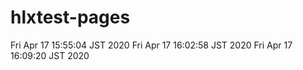 # hlxtest-pages

Fri Apr 17 15:55:04 JST 2020
Fri Apr 17 16:02:58 JST 2020
Fri Apr 17 16:09:20 JST 2020

